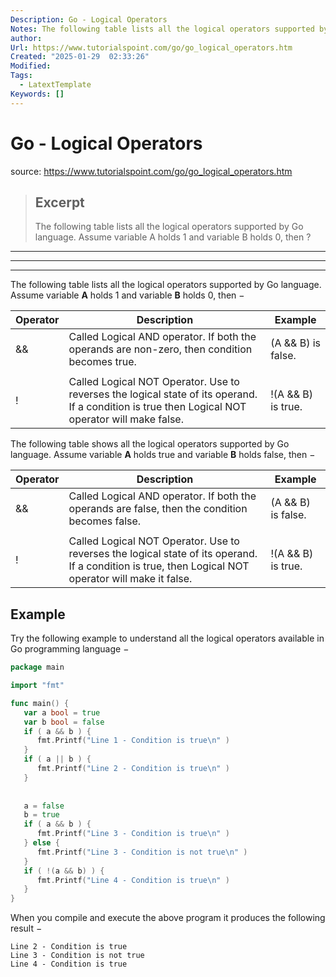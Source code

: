 ```yaml
---
Description: Go - Logical Operators
Notes: The following table lists all the logical operators supported by Go language. Assume variable A holds 1 and variable B holds 0, then ?
author: 
Url: https://www.tutorialspoint.com/go/go_logical_operators.htm
Created: "2025-01-29  02:33:26"
Modified: 
Tags:
  - LatextTemplate
Keywords: []
---
```


# Go - Logical Operators

source: https://www.tutorialspoint.com/go/go_logical_operators.htm

> ## Excerpt
> The following table lists all the logical operators supported by Go language. Assume variable A holds 1 and variable B holds 0, then ?

---
___

___

The following table lists all the logical operators supported by Go language. Assume variable **A** holds 1 and variable **B** holds 0, then −

| Operator | Description | Example |
| --- | --- | --- |
| && | Called Logical AND operator. If both the operands are non-zero, then condition becomes true. | (A && B) is false. |
| || | Called Logical OR Operator. If any of the two operands is non-zero, then condition becomes true. | (A || B) is true. |
| ! | Called Logical NOT Operator. Use to reverses the logical state of its operand. If a condition is true then Logical NOT operator will make false. | !(A && B) is true. |

The following table shows all the logical operators supported by Go language. Assume variable **A** holds true and variable **B** holds false, then −

| Operator | Description | Example |
| --- | --- | --- |
| && | Called Logical AND operator. If both the operands are false, then the condition becomes false. | (A && B) is false. |
| || | Called Logical OR Operator. If any of the two operands is true, then the condition becomes true. | (A || B) is true. |
| ! | Called Logical NOT Operator. Use to reverses the logical state of its operand. If a condition is true, then Logical NOT operator will make it false. | !(A && B) is true. |

## Example

Try the following example to understand all the logical operators available in Go programming language −

```go
package main

import "fmt"

func main() {
   var a bool = true
   var b bool = false
   if ( a && b ) {
      fmt.Printf("Line 1 - Condition is true\n" )
   }
   if ( a || b ) {
      fmt.Printf("Line 2 - Condition is true\n" )
   }
   
   
   a = false
   b = true
   if ( a && b ) {
      fmt.Printf("Line 3 - Condition is true\n" )
   } else {
      fmt.Printf("Line 3 - Condition is not true\n" )
   }
   if ( !(a && b) ) {
      fmt.Printf("Line 4 - Condition is true\n" )
   }
}
```

When you compile and execute the above program it produces the following result −

```
Line 2 - Condition is true
Line 3 - Condition is not true
Line 4 - Condition is true
```
